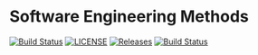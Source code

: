 # Software Engineering Methods
[![Build Status](https://www.travis-ci.com/Group-3-SEM/Group-3.svg?token=T55wDAZtWzRuxzRd9ViL&branch=main)](https://www.travis-ci.com/Group-3-SEM/Group-3)
[![LICENSE](https://img.shields.io/github/license/Jack2680/sem.svg?style=flat-square)](https://github.com/Jack2680/sem/blob/master/LICENSE)
[![Releases](https://img.shields.io/github/release/Jack2680/sem/all.svg?style=flat-square)](https://github.com/Jack2680/sem/releases)
[![Build Status](https://travis-ci.com/Jack2680/sem.svg?branch=develop)](https://travis-ci.com/Jack2680/sem)